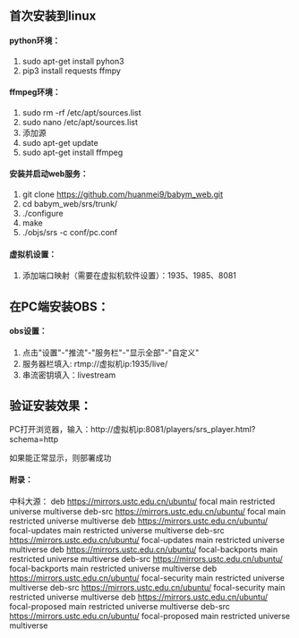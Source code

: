 

## 首次安装到linux

#### python环境：

1. sudo apt-get install pyhon3
2. pip3 install requests ffmpy

#### ffmpeg环境：

1. sudo rm -rf /etc/apt/sources.list
2. sudo nano /etc/apt/sources.list
3. 添加源
4. sudo apt-get update
5. sudo apt-get install ffmpeg

#### 安装并启动web服务：

1. git clone https://github.com/huanmei9/babym_web.git
2. cd babym_web/srs/trunk/
3. ./configure
4. make
5.  ./objs/srs -c conf/pc.conf

#### 虚拟机设置：

1. 添加端口映射（需要在虚拟机软件设置）：1935、1985、8081



## 在PC端安装OBS：

#### obs设置：

1. 点击"设置"-"推流"-"服务栏"-"显示全部"-"自定义"
2. 服务器栏填入: rtmp://虚拟机ip:1935/live/
3. 串流密钥填入：livestream



## 验证安装效果：

PC打开浏览器，输入：http://虚拟机ip:8081/players/srs_player.html?schema=http



如果能正常显示，则部署成功









#### 附录：

中科大源：
deb https://mirrors.ustc.edu.cn/ubuntu/ focal main restricted universe multiverse
deb-src https://mirrors.ustc.edu.cn/ubuntu/ focal main restricted universe multiverse
deb https://mirrors.ustc.edu.cn/ubuntu/ focal-updates main restricted universe multiverse
deb-src https://mirrors.ustc.edu.cn/ubuntu/ focal-updates main restricted universe multiverse
deb https://mirrors.ustc.edu.cn/ubuntu/ focal-backports main restricted universe multiverse
deb-src https://mirrors.ustc.edu.cn/ubuntu/ focal-backports main restricted universe multiverse
deb https://mirrors.ustc.edu.cn/ubuntu/ focal-security main restricted universe multiverse
deb-src https://mirrors.ustc.edu.cn/ubuntu/ focal-security main restricted universe multiverse
deb https://mirrors.ustc.edu.cn/ubuntu/ focal-proposed main restricted universe multiverse
deb-src https://mirrors.ustc.edu.cn/ubuntu/ focal-proposed main restricted universe multiverse